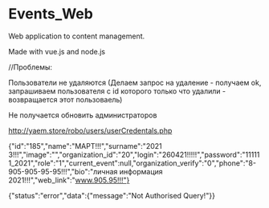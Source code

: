 # Events_Web
Web application to content management. 

Made with vue.js and node.js

//Проблемы:

Пользователи не удаляются (Делаем запрос на удаление - получаем ok, запрашиваем пользователя с id которого только что удалили - возвращается этот пользоваель)

Не получается обновить администраторов

http://yaem.store/robo/users/userCredentals.php

{"id":"185","name":"МАРТ!!!","surname":"2021 3!!!","image":"","organization_id":"20","login":"260421!!!!!","password":"111111_2021","role":"1","current_event":null,"organization_verify":"0","phone":"8-905-905-95-95!!!","bio":"личная информация 2021!!!","web_link":"www.905.95!!!"}

{"status":"error","data":{"message":"Not Authorised Query!"}}